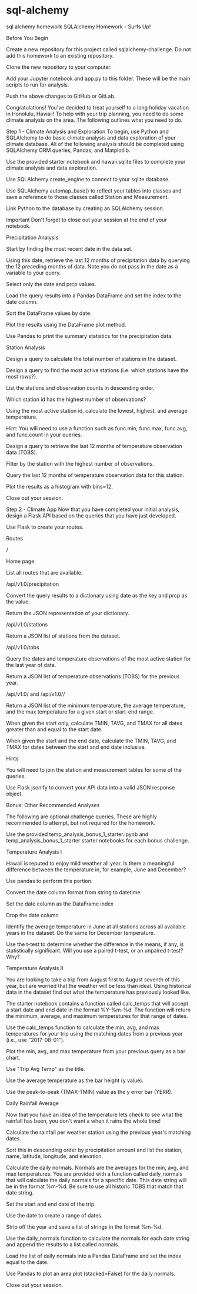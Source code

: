 # sql-alchemy
sql alchemy homework
SQLAlchemy Homework - Surfs Up!

Before You Begin


Create a new repository for this project called sqlalchemy-challenge. Do not add this homework to an existing repository.


Clone the new repository to your computer.


Add your Jupyter notebook and app.py to this folder. These will be the main scripts to run for analysis.


Push the above changes to GitHub or GitLab.



Congratulations! You've decided to treat yourself to a long holiday vacation in Honolulu, Hawaii! To help with your trip planning, you need to do some climate analysis on the area. The following outlines what you need to do.

Step 1 - Climate Analysis and Exploration
To begin, use Python and SQLAlchemy to do basic climate analysis and data exploration of your climate database. All of the following analysis should be completed using SQLAlchemy ORM queries, Pandas, and Matplotlib.


Use the provided starter notebook and hawaii.sqlite files to complete your climate analysis and data exploration.


Use SQLAlchemy create_engine to connect to your sqlite database.


Use SQLAlchemy automap_base() to reflect your tables into classes and save a reference to those classes called Station and Measurement.


Link Python to the database by creating an SQLAlchemy session.


Important Don't forget to close out your session at the end of your notebook.



Precipitation Analysis


Start by finding the most recent date in the data set.


Using this date, retrieve the last 12 months of precipitation data by querying the 12 preceding months of data. Note you do not pass in the date as a variable to your query.


Select only the date and prcp values.


Load the query results into a Pandas DataFrame and set the index to the date column.


Sort the DataFrame values by date.


Plot the results using the DataFrame plot method.



Use Pandas to print the summary statistics for the precipitation data.



Station Analysis


Design a query to calculate the total number of stations in the dataset.


Design a query to find the most active stations (i.e. which stations have the most rows?).


List the stations and observation counts in descending order.


Which station id has the highest number of observations?


Using the most active station id, calculate the lowest, highest, and average temperature.


Hint: You will need to use a function such as func.min, func.max, func.avg, and func.count in your queries.




Design a query to retrieve the last 12 months of temperature observation data (TOBS).


Filter by the station with the highest number of observations.


Query the last 12 months of temperature observation data for this station.


Plot the results as a histogram with bins=12.





Close out your session.




Step 2 - Climate App
Now that you have completed your initial analysis, design a Flask API based on the queries that you have just developed.

Use Flask to create your routes.


Routes


/


Home page.


List all routes that are available.




/api/v1.0/precipitation


Convert the query results to a dictionary using date as the key and prcp as the value.


Return the JSON representation of your dictionary.




/api/v1.0/stations

Return a JSON list of stations from the dataset.



/api/v1.0/tobs


Query the dates and temperature observations of the most active station for the last year of data.


Return a JSON list of temperature observations (TOBS) for the previous year.




/api/v1.0/<start> and /api/v1.0/<start>/<end>


Return a JSON list of the minimum temperature, the average temperature, and the max temperature for a given start or start-end range.


When given the start only, calculate TMIN, TAVG, and TMAX for all dates greater than and equal to the start date.


When given the start and the end date, calculate the TMIN, TAVG, and TMAX for dates between the start and end date inclusive.





Hints


You will need to join the station and measurement tables for some of the queries.


Use Flask jsonify to convert your API data into a valid JSON response object.




Bonus: Other Recommended Analyses


The following are optional challenge queries. These are highly recommended to attempt, but not required for the homework.


Use the provided temp_analysis_bonus_1_starter.ipynb and temp_analysis_bonus_1_starter starter notebooks for each bonus challenge.



Temperature Analysis I


Hawaii is reputed to enjoy mild weather all year. Is there a meaningful difference between the temperature in, for example, June and December?


Use pandas to perform this portion.


Convert the date column format from string to datetime.


Set the date column as the DataFrame index


Drop the date column




Identify the average temperature in June at all stations across all available years in the dataset. Do the same for December temperature.


Use the t-test to determine whether the difference in the means, if any, is statistically significant. Will you use a paired t-test, or an unpaired t-test? Why?



Temperature Analysis II


You are looking to take a trip from August first to August seventh of this year, but are worried that the weather will be less than ideal. Using historical data in the dataset find out what the temperature has previously looked like.


The starter notebook contains a function called calc_temps that will accept a start date and end date in the format %Y-%m-%d. The function will return the minimum, average, and maximum temperatures for that range of dates.


Use the calc_temps function to calculate the min, avg, and max temperatures for your trip using the matching dates from a previous year (i.e., use "2017-08-01").


Plot the min, avg, and max temperature from your previous query as a bar chart.


Use "Trip Avg Temp" as the title.


Use the average temperature as the bar height (y value).


Use the peak-to-peak (TMAX-TMIN) value as the y error bar (YERR).






Daily Rainfall Average


Now that you have an idea of the temperature lets check to see what the rainfall has been, you don't want a when it rains the whole time!


Calculate the rainfall per weather station using the previous year's matching dates.

Sort this in descending order by precipitation amount and list the station, name, latitude, longitude, and elevation.



Calculate the daily normals. Normals are the averages for the min, avg, and max temperatures. You are provided with a function called daily_normals that will calculate the daily normals for a specific date. This date string will be in the format %m-%d. Be sure to use all historic TOBS that match that date string.


Set the start and end date of the trip.


Use the date to create a range of dates.


Strip off the year and save a list of strings in the format %m-%d.


Use the daily_normals function to calculate the normals for each date string and append the results to a list called normals.




Load the list of daily normals into a Pandas DataFrame and set the index equal to the date.


Use Pandas to plot an area plot (stacked=False) for the daily normals.



Close out your session.
